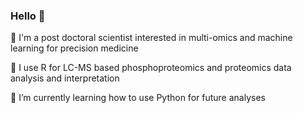 ### Hello 👋

🧬 I'm a post doctoral scientist interested in multi-omics and machine learning for precision medicine 

🥼 I use R for LC-MS based phosphoproteomics and proteomics data analysis and interpretation 

🌱 I’m currently learning how to use Python for future analyses

